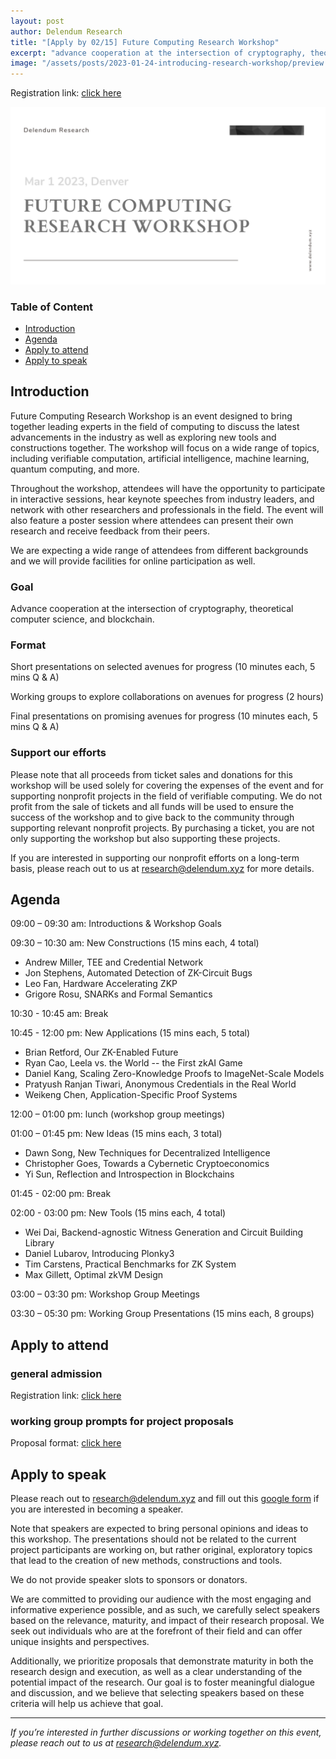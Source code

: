 ```yaml
---
layout: post
author: Delendum Research
title: "[Apply by 02/15] Future Computing Research Workshop"
excerpt: "advance cooperation at the intersection of cryptography, theoretical computer science, and blockchain"
image: "/assets/posts/2023-01-24-introducing-research-workshop/preview.png"
---
```


Registration link: [click here](https://www.eventbrite.com/e/future-computing-research-workshop-tickets-523088871897)

![graph](/assets/posts/2023-01-24-introducing-research-workshop/event.png)

### Table of Content

- [Introduction](#introduction)
- [Agenda](#agenda)
- [Apply to attend](#apply-to-attend)
- [Apply to speak](#apply-to-speak)

## Introduction

Future Computing Research Workshop is an event designed to bring together leading experts in the field of computing to discuss the latest advancements in the industry as well as exploring new tools and constructions together. The workshop will focus on a wide range of topics, including verifiable computation, artificial intelligence, machine learning, quantum computing, and more.

Throughout the workshop, attendees will have the opportunity to participate in interactive sessions, hear keynote speeches from industry leaders, and network with other researchers and professionals in the field. The event will also feature a poster session where attendees can present their own research and receive feedback from their peers.

We are expecting a wide range of attendees from different backgrounds and we will provide facilities for online participation as well.

### Goal

Advance cooperation at the intersection of cryptography, theoretical computer science, and blockchain.

### Format

Short presentations on selected avenues for progress (10 minutes each, 5 mins Q & A)

Working groups to explore collaborations on avenues for progress (2 hours)

Final presentations on promising avenues for progress (10 minutes each, 5 mins Q & A)

### Support our efforts

Please note that all proceeds from ticket sales and donations for this workshop will be used solely for covering the expenses of the event and for supporting nonprofit projects in the field of verifiable computing. We do not profit from the sale of tickets and all funds will be used to ensure the success of the workshop and to give back to the community through supporting relevant nonprofit projects. By purchasing a ticket, you are not only supporting the workshop but also supporting these projects.

If you are interested in supporting our nonprofit efforts on a long-term basis, please reach out to us at research@delendum.xyz for more details.

## Agenda

09:00 – 09:30 am: Introductions & Workshop Goals

09:30 – 10:30 am: New Constructions (15 mins each, 4 total)

- Andrew Miller, TEE and Credential Network
- Jon Stephens, Automated Detection of ZK-Circuit Bugs
- Leo Fan, Hardware Accelerating ZKP 
- Grigore Rosu, SNARKs and Formal Semantics

10:30 - 10:45 am: Break

10:45 - 12:00 pm: New Applications (15 mins each, 5 total)

- Brian Retford, Our ZK-Enabled Future
- Ryan Cao, Leela vs. the World -- the First zkAI Game
- Daniel Kang, Scaling Zero-Knowledge Proofs to ImageNet-Scale Models
- Pratyush Ranjan Tiwari, Anonymous Credentials in the Real World
- Weikeng Chen, Application-Specific Proof Systems

12:00 – 01:00 pm: lunch (workshop group meetings)

01:00 – 01:45 pm: New Ideas (15 mins each, 3 total)

- Dawn Song, New Techniques for Decentralized Intelligence
- Christopher Goes, Towards a Cybernetic Cryptoeconomics
- Yi Sun, Reflection and Introspection in Blockchains

01:45 - 02:00 pm: Break

02:00 - 03:00 pm: New Tools (15 mins each, 4 total)

- Wei Dai, Backend-agnostic Witness Generation and Circuit Building Library
- Daniel Lubarov, Introducing Plonky3
- Tim Carstens, Practical Benchmarks for ZK System
- Max Gillett, Optimal zkVM Design

03:00 – 03:30 pm: Workshop Group Meetings

03:30 – 05:30 pm: Working Group Presentations (15 mins each, 8 groups)

## Apply to attend

### general admission

Registration link: [click here](https://www.eventbrite.com/e/future-computing-research-workshop-tickets-523088871897)

### working group prompts for project proposals

Proposal format: [click here](https://docs.google.com/document/d/1ifj_uGrlaXbBMBRLjVeCkQc1MdfZrpEX/edit?usp=sharing&ouid=105337105111275177447&rtpof=true&sd=true)

## Apply to speak

Please reach out to research@delendum.xyz and fill out this [google form](https://docs.google.com/forms/d/e/1FAIpQLSc71LWseHL_Kmxi31fioBb8KIyBoVHD_7TkXCBi97WO79Jt0g/viewform) if you are interested in becoming a speaker.

Note that speakers are expected to bring personal opinions and ideas to this workshop. The presentations should not be related to the current project participants are working on, but rather original, exploratory topics that lead to the creation of new methods, constructions and tools.

We do not provide speaker slots to sponsors or donators.

We are committed to providing our audience with the most engaging and informative experience possible, and as such, we carefully select speakers based on the relevance, maturity, and impact of their research proposal. We seek out individuals who are at the forefront of their field and can offer unique insights and perspectives. 

Additionally, we prioritize proposals that demonstrate maturity in both the research design and execution, as well as a clear understanding of the potential impact of the research. Our goal is to foster meaningful dialogue and discussion, and we believe that selecting speakers based on these criteria will help us achieve that goal.


__________________________________

_If you’re interested in further discussions or working together on this event, please reach out to us at research@delendum.xyz._






